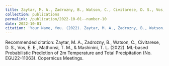 ```yaml
---
title: Zaytar, M. A., Zadrozny, B., Watson, C., Civitarese, D. S., Vos, E. E., Mathonsi, T. M., & Mashinini, T. L. (2022). ML-based Probabilistic Prediction of 2m Temperature and Total Precipitation (No. EGU22-11063). Copernicus Meetings.
collection: publications
permalink: /publication/2022-10-01--number-10
date: 2022-10-01
citation: 'Your Name, You. (2022). Zaytar, M. A., Zadrozny, B., Watson, C., Civitarese, D. S., Vos, E. E., Mathonsi, T. M., & Mashinini, T. L. (2022). ML-based Probabilistic Prediction of 2m Temperature and Total Precipitation (No. EGU22-11063). Copernicus Meetings. <i>Journal X</i>. 1(1).'
---
```


Recommended citation: Zaytar, M. A., Zadrozny, B., Watson, C., Civitarese, D. S., Vos, E. E., Mathonsi, T. M., & Mashinini, T. L. (2022). ML-based Probabilistic Prediction of 2m Temperature and Total Precipitation (No. EGU22-11063). Copernicus Meetings.
